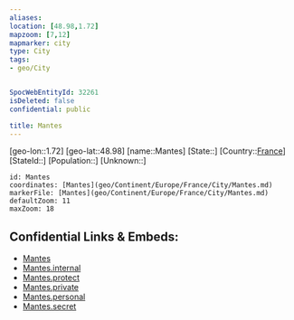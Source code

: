 ```yaml
---
aliases: 
location: [48.98,1.72]
mapzoom: [7,12] 
mapmarker: city 
type: City
tags:
- geo/City


SpocWebEntityId: 32261
isDeleted: false
confidential: public

title: Mantes
---
```

[geo-lon::1.72]
[geo-lat::48.98]
[name::Mantes]
[State::]
[Country::[France](geo/Continent/Europe/France.md)]
[StateId::]
[Population::]
[Unknown::]


```leaflet
id: Mantes
coordinates: [Mantes](geo/Continent/Europe/France/City/Mantes.md)
markerFile: [Mantes](geo/Continent/Europe/France/City/Mantes.md)
defaultZoom: 11 
maxZoom: 18
```


## Confidential Links & Embeds: 
- [Mantes](../../../../../../_public/geo/Continent/Europe/France/City/Mantes.md) 
- [Mantes.internal](../../../../../../_internal/geo/Continent/Europe/France/City/Mantes.internal.md) 
- [Mantes.protect](../../../../../../_protect/geo/Continent/Europe/France/City/Mantes.protect.md) 
- [Mantes.private](../../../../../../_private/geo/Continent/Europe/France/City/Mantes.private.md) 
- [Mantes.personal](../../../../../../_personal/geo/Continent/Europe/France/City/Mantes.personal.md) 
- [Mantes.secret](../../../../../../_secret/geo/Continent/Europe/France/City/Mantes.secret.md) 
